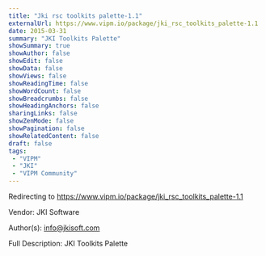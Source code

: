 ```yaml
---
title: "Jki rsc toolkits palette-1.1"
externalUrl: https://www.vipm.io/package/jki_rsc_toolkits_palette-1.1
date: 2015-03-31
summary: "JKI Toolkits Palette"
showSummary: true
showAuthor: false
showEdit: false
showData: false
showViews: false
showReadingTime: false
showWordCount: false
showBreadcrumbs: false
showHeadingAnchors: false
sharingLinks: false
showZenMode: false
showPagination: false
showRelatedContent: false
draft: false
tags:
 - "VIPM"
 - "JKI"
 - "VIPM Community"
---
```


Redirecting to https://www.vipm.io/package/jki_rsc_toolkits_palette-1.1

Vendor: JKI Software

Author(s): info@jkisoft.com
 
Full Description:
JKI Toolkits Palette